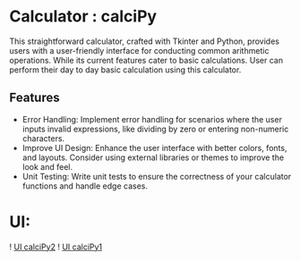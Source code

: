 # Calculator : calciPy

This straightforward calculator, crafted with Tkinter and Python, provides users with a user-friendly interface for conducting common arithmetic operations. While its current features cater to basic calculations. User can perform their day to day basic calculation using this calculator.

## Features

- Error Handling: Implement error handling for scenarios where the user inputs invalid expressions, like dividing by zero or entering non-numeric characters.
- Improve UI Design: Enhance the user interface with better colors, fonts, and layouts. Consider using external libraries or themes to improve the look and feel.
- Unit Testing: Write unit tests to ensure the correctness of your calculator functions and handle edge cases.

# UI: 

!
[UI calciPy2](https://github.com/mohit-thakur09/calciPy/assets/82665617/a4cd862e-1258-4123-b38a-e84c6cbe9386)
!
[UI calciPy1](https://github.com/mohit-thakur09/calciPy/assets/82665617/b7c1a5f4-a607-4d11-a580-3f3e8e85ae32)
